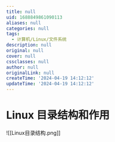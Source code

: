 ```yaml
---
title: null
uid: 1688849861090113
aliases: null
categories: null
tags:
  - 计算机/Linux/文件系统
description: null
original: null
cover: null
cssclasses: null
author: null
originalLink: null
createTime: '2024-04-19 14:12:12'
updateTime: '2024-04-19 14:12:12'
---
```


# Linux 目录结构和作用

![[Linux目录结构.png]]
